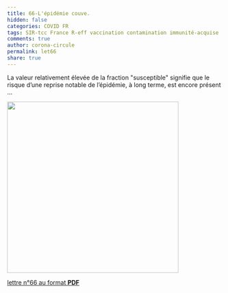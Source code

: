 ```yaml
---
title: 66-L'épidémie couve.
hidden: false
categories: COVID FR
tags: SIR-tcc France R-eff vaccination contamination immunité-acquise
comments: true
author: corona-circule
permalink: let66
share: true
---
```


<link rel="stylesheet" href="../assets/css/style.css">

La valeur relativement élevée de la fraction "susceptible" signifie que le risque d’une reprise notable de l’épidémie, à long terme, est encore présent ...<br/>

<img src='/lettres/images/img-66.png' width='400px'/>

[lettre n°66 au format __PDF__](/lettres/resources/pdf/lettre-66.pdf)

